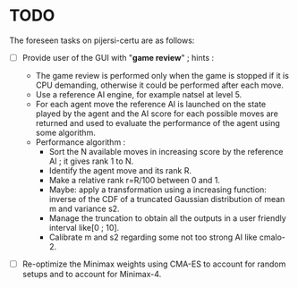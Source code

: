 # TODO
The foreseen tasks on pijersi-certu are as follows:

- [ ] Provide user of the GUI with "**game review**" ; hints :
  - The game review is performed only when the game is stopped if it is CPU demanding, otherwise it could be performed after each move.
  - Use a reference AI engine, for example natsel at level 5.
  - For each agent move the reference AI is launched on the state played by the agent and the AI score for each possible moves are returned and used to evaluate the performance of the agent using some algorithm.
  - Performance algorithm :
    - Sort the N available moves in increasing score by the reference AI ; it gives rank 1 to N.
    - Identify the agent move and its rank R.
    - Make a relative rank r=R/100 between 0 and 1.
    - Maybe: apply a transformation using a increasing function: inverse of the CDF of a truncated Gaussian distribution of mean m and variance s2.
    -   Manage the truncation to obtain all the outputs in a user friendly interval like[0 ; 10].
    -   Calibrate m and s2 regarding some not too strong AI like cmalo-2.
- [ ] Re-optimize the Minimax weights using CMA-ES to account for random setups and to account for Minimax-4.


